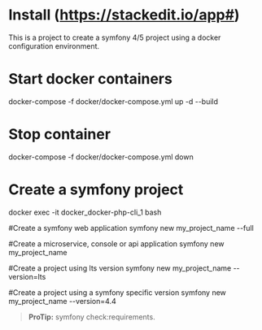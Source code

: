 # Install (https://stackedit.io/app#)

This is a project to create a symfony 4/5 project using a docker configuration environment.

# Start docker containers
docker-compose -f docker/docker-compose.yml up -d --build

# Stop container
docker-compose -f docker/docker-compose.yml down

# Create a symfony project
docker exec -it docker_docker-php-cli_1 bash

#Create a symfony web application
symfony new my_project_name --full

#Create a microservice, console or api application
symfony new my_project_name

#Create a project using lts version
symfony new my_project_name --version=lts

#Create a project using a symfony specific version
symfony new my_project_name --version=4.4
> **ProTip:** symfony check:requirements.
